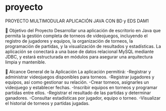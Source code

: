 # proyecto
PROYECTO MULTIMODULAR APLICACIÓN JAVA CON BD y EDS DAM1

🎯 Objetivo del Proyecto
Desarrollar una aplicación de escritorio en Java que permita la gestión completa de torneos de videojuegos, incluyendo el registro de jugadores y equipos, la organización de torneos, la programación de partidas, y la visualización de resultados y estadísticas.
La aplicación se conectará a una base de datos relacional MySQL mediante JDBC, y estará estructurada en módulos para asegurar una arquitectura limpia y mantenible.

📌 Alcance General de la Aplicación
La aplicación permitirá:
-Registrar y administrar videojuegos disponibles para torneos.
-Registrar jugadores y equipos, así como gestionar su relación.
-Crear torneos, asignarles un videojuego y establecer fechas.
-Inscribir equipos en torneos y programar partidas entre ellos.
-Registrar el resultado de las partidas y determinar ganadores.
-Consultar estadísticas por jugador, equipo o torneo.
-Visualizar el historial de torneos y partidas jugadas.
